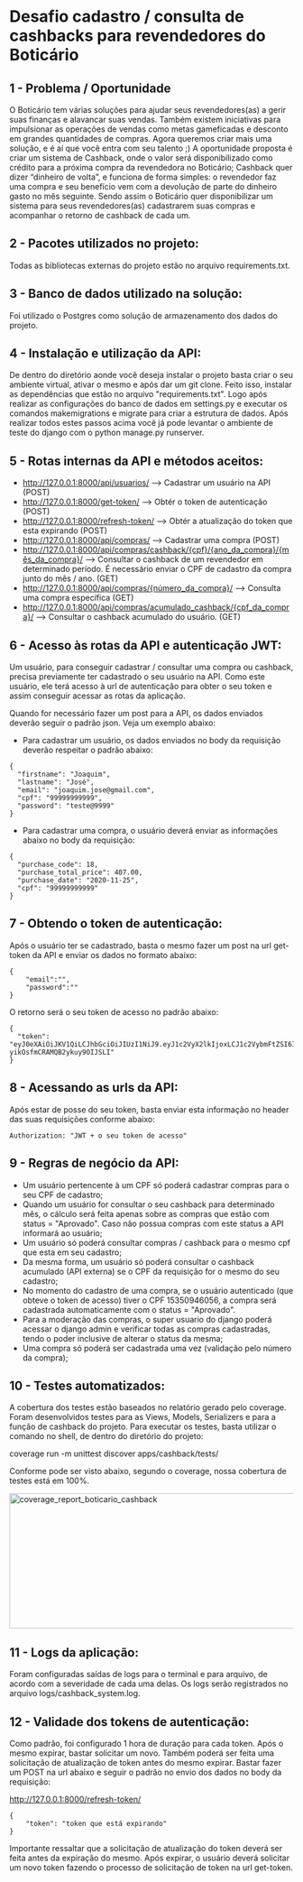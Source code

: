 # Desafio cadastro / consulta de cashbacks para revendedores do Boticário

## 1 - Problema / Oportunidade

O Boticário tem várias soluções para ajudar seus revendedores(as) a gerir suas finanças e alavancar suas vendas. Também existem iniciativas para impulsionar as operações de vendas como metas gameficadas e desconto em grandes quantidades de compras. Agora queremos criar mais uma solução, e é aí que você entra com seu talento ;) 
A oportunidade proposta é criar um sistema de Cashback, onde o valor será disponibilizado como crédito para a próxima compra da revendedora no Boticário; 
Cashback quer dizer “dinheiro de volta”, e funciona de forma simples: o revendedor faz uma compra e seu benefício vem com a devolução de parte do dinheiro gasto no mês seguinte. 
Sendo assim o Boticário quer disponibilizar um sistema para seus revendedores(as) cadastrarem suas compras e acompanhar o retorno de cashback de cada um. 

## 2 - Pacotes utilizados no projeto:

Todas as bibliotecas externas do projeto estão no arquivo requirements.txt.

## 3 - Banco de dados utilizado na solução:

Foi utilizado o Postgres como solução de armazenamento dos dados do projeto.

## 4 - Instalação e utilização da API:

De dentro do diretório aonde você deseja instalar o projeto basta criar o seu ambiente virtual, ativar o mesmo e após dar um git clone. Feito isso, instalar as dependências que estão no arquivo "requirements.txt". Logo após realizar as configurações do banco de dados em settings.py e executar os comandos makemigrations e migrate para criar a estrutura de dados.
Após realizar todos estes passos acima você já pode levantar o ambiente de teste do django com o python manage.py runserver.

## 5 - Rotas internas da API e métodos aceitos:

- http://127.0.0.1:8000/api/usuarios/ --> Cadastrar um usuário na API (POST)
- http://127.0.0.1:8000/get-token/ --> Obtér o token de autenticação (POST)
- http://127.0.0.1:8000/refresh-token/ --> Obtér a atualização do token que esta expirando (POST)
- http://127.0.0.1:8000/api/compras/ --> Cadastrar uma compra (POST)
- http://127.0.0.1:8000/api/compras/cashback/{cpf}/{ano_da_compra}/{mês_da_compra}/ --> Consultar o cashback 
de um revendedor em determinado período. É necessário enviar o CPF de cadastro da compra junto do mês / ano. (GET)
- http://127.0.0.1:8000/api/compras/{número_da_compra}/ --> Consulta uma compra específica (GET)
- http://127.0.0.1:8000/api/compras/acumulado_cashback/{cpf_da_compra}/ --> Consultar o cashback acumulado do usuário. (GET)

## 6 - Acesso às rotas da API e autenticação JWT:

Um usuário, para conseguir cadastrar / consultar uma compra ou cashback, precisa previamente ter cadastrado o seu usuário
na API. Como este usuário, ele terá acesso à url de autenticação para obter o seu token e assim conseguir acessar as rotas
da aplicação.

Quando for necessário fazer um post para a API, os dados enviados deverão seguir o padrão json. Veja um exemplo abaixo:

- Para cadastrar um usuário, os dados enviados no body da requisição deverão respeitar o padrão abaixo:
```
{
  "firstname": "Joaquim",
  "lastname": "José",
  "email": "joaquim.jose@gmail.com",
  "cpf": "99999999999",
  "password": "teste@9999"
}
```

- Para cadastrar uma compra, o usuário deverá enviar as informações abaixo no body da requisição:
```
{
  "purchase_code": 18,
  "purchase_total_price": 407.00,
  "purchase_date": "2020-11-25",
  "cpf": "99999999999"
}
```

## 7 - Obtendo o token de autenticação:

Após o usuário ter se cadastrado, basta o mesmo fazer um post na url get-token da API e enviar os dados 
no formato abaixo:
```
{
	"email":"",
	"password":""
}
```

O retorno será o seu token de acesso no padrão abaixo:
```
{
  "token": "eyJ0eXAiOiJKV1QiLCJhbGciOiJIUzI1NiJ9.eyJ1c2VyX2lkIjoxLCJ1c2VybmFtZSI6ImVtZXJzb25zbUBnbWFpbC5jb20iLCJleHAiOjE2MDY2Njc4MzAsImVtYWlsIjoiZW1lcnNvbnNtQGdtYWlsLmNvbSIsIm9yaWdfaWF0IjoxNjA2NjY0MjMwfQ.gitZgFalZEkIpzCtk-yikOsfmCRAMQB2ykuy9OIJSLI"
}
```

## 8 - Acessando as urls da API:

Após estar de posse do seu token, basta enviar esta informação no header das suas requisições conforme abaixo:

```
Authorization: "JWT + o seu token de acesso"
```

## 9 - Regras de negócio da API:

- Um usuário pertencente à um CPF só poderá cadastrar compras para o seu CPF de cadastro;
- Quando um usuário for consultar o seu cashback para determinado mês, o cálculo será feita apenas sobre as 
compras que estão com status = "Aprovado". Caso não possua compras com este status a API informará ao usuário;
- Um usuário só poderá consultar compras / cashback para o mesmo cpf que esta em seu cadastro;
- Da mesma forma, um usuário só poderá consultar o cashback acumulado (API externa) se o CPF da requisição for
o mesmo do seu cadastro;
- No momento do cadastro de uma compra, se o usuário autenticado (que obteve o token de acesso) tiver o 
CPF 15350946056, a compra será cadastrada automaticamente com o status = "Aprovado".
- Para a moderação das compras, o super usuario do django poderá acessar o django admin e verificar todas as compras 
cadastradas, tendo o poder inclusive de alterar o status da mesma;
- Uma compra só poderá ser cadastrada uma vez (validação pelo número da compra);

## 10 - Testes automatizados:

A cobertura dos testes estão baseados no relatório gerado pelo coverage. Foram desenvolvidos testes para as Views, Models, Serializers e para a função de cashback do projeto. Para executar os testes, basta utilizar o comando no shell, de dentro do diretório do projeto:

coverage run -m unittest discover apps/cashback/tests/

Conforme pode ser visto abaixo, segundo o coverage, nossa cobertura de testes está em 100%.

<img src="https://live.staticflickr.com/65535/50662489206_9eaffcee29_z.jpg" width="640" height="240" alt="coverage_report_boticario_cashback">

## 11 - Logs da aplicação:
Foram configuradas saídas de logs para o terminal e para arquivo, de acordo com a severidade de cada uma delas. Os logs 
serão registrados no arquivo logs/cashback_system.log.

## 12 - Validade dos tokens de autenticação:
Como padrão, foi configurado 1 hora de duração para cada token. Após o mesmo expirar, bastar solicitar um novo. Também
 poderá ser feita uma solicitação de atualização de token antes do mesmo expirar. Bastar fazer um POST na url abaixo e seguir o padrão no envio dos dados no body da requisição:

http://127.0.0.1:8000/refresh-token/

```
{
    "token": "token que está expirando"
}
```

Importante ressaltar que a solicitação de atualização do token deverá ser feita antes da expiração do mesmo. Após expirar,
o usuário deverá solicitar um novo token fazendo o processo de solicitação de token na url get-token.

